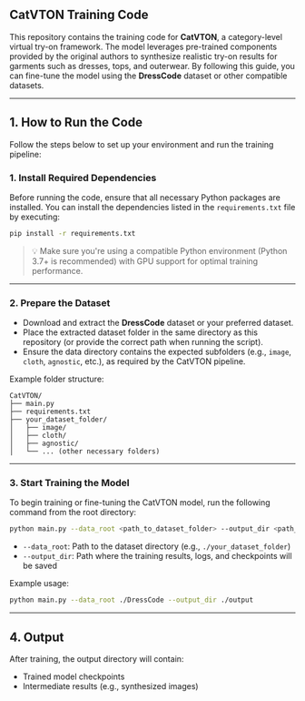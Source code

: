 ## CatVTON Training Code

This repository contains the training code for **CatVTON**, a category-level virtual try-on framework. The model leverages pre-trained components provided by the original authors to synthesize realistic try-on results for garments such as dresses, tops, and outerwear. By following this guide, you can fine-tune the model using the **DressCode** dataset or other compatible datasets.

---

## 1. How to Run the Code

Follow the steps below to set up your environment and run the training pipeline:

### 1. Install Required Dependencies

Before running the code, ensure that all necessary Python packages are installed. You can install the dependencies listed in the `requirements.txt` file by executing:

```bash
pip install -r requirements.txt
```

> 💡 Make sure you're using a compatible Python environment (Python 3.7+ is recommended) with GPU support for optimal training performance.

---

### 2. Prepare the Dataset

* Download and extract the **DressCode** dataset or your preferred dataset.
* Place the extracted dataset folder in the same directory as this repository (or provide the correct path when running the script).
* Ensure the data directory contains the expected subfolders (e.g., `image`, `cloth`, `agnostic`, etc.), as required by the CatVTON pipeline.

Example folder structure:

```
CatVTON/
├── main.py
├── requirements.txt
├── your_dataset_folder/
│   ├── image/
│   ├── cloth/
│   ├── agnostic/
│   └── ... (other necessary folders)
```

---

### 3. Start Training the Model

To begin training or fine-tuning the CatVTON model, run the following command from the root directory:

```bash
python main.py --data_root <path_to_dataset_folder> --output_dir <path_to_save_outputs>
```

* `--data_root`: Path to the dataset directory (e.g., `./your_dataset_folder`)
* `--output_dir`: Path where the training results, logs, and checkpoints will be saved

Example usage:

```bash
python main.py --data_root ./DressCode --output_dir ./output
```

---

## 4. Output

After training, the output directory will contain:

* Trained model checkpoints
* Intermediate results (e.g., synthesized images)
